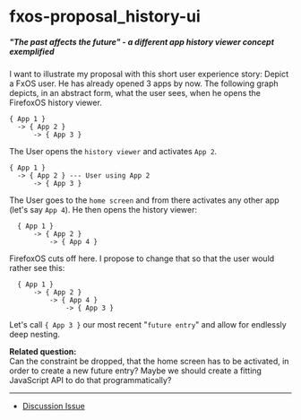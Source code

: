 # fxos-proposal_history-ui
##### "The past affects the future" - a different app history viewer concept exemplified

I want to illustrate my proposal with this short user experience story: Depict a FxOS user. He has already opened 3 apps by now. The following graph depicts, in an abstract form, what the user sees, when he opens the FirefoxOS history viewer.

```
{ App 1 }
  -> { App 2 }
      -> { App 3 }
```

The User opens the `history viewer` and activates `App 2`.

```
{ App 1 }
  -> { App 2 } --- User using App 2
      -> { App 3 }
```

The User goes to the `home screen` and from there activates any other app (let's say `App 4`). He then opens the history viewer:

```
  { App 1 }
      -> { App 2 }
          -> { App 4 }
```

FirefoxOS cuts off here. I propose to change that so that the user would rather see this:

```
  { App 1 }
      -> { App 2 }
          -> { App 4 }
              -> { App 3 }
```


Let's call `{ App 3 }` our most recent "`future entry`" and allow for endlessly deep nesting.

**Related question:**  
Can the constraint be dropped, that the home screen has to be activated, in order to create a new
future entry? Maybe we should create a fitting JavaScript API to do that programmatically?

***

* [Discussion Issue](https://github.com/pguth/fxos-proposal_history-ui/issues/1)
